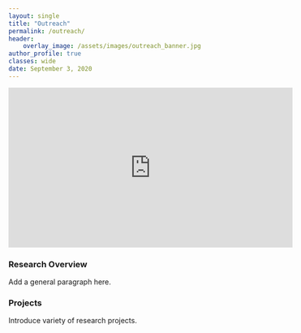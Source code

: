 ```yaml
---
layout: single
title: "Outreach"
permalink: /outreach/
header:
    overlay_image: /assets/images/outreach_banner.jpg
author_profile: true
classes: wide
date: September 3, 2020
---
```


<iframe width="560" height="315" src="https://www.youtube.com/embed/watch?v=wjhXOGMG8Pg&t=1s" frameborder="0" allow="autoplay; encrypted-media" allowfullscreen></iframe>

### Research Overview

Add a general paragraph here.

### Projects

Introduce variety of research projects.



